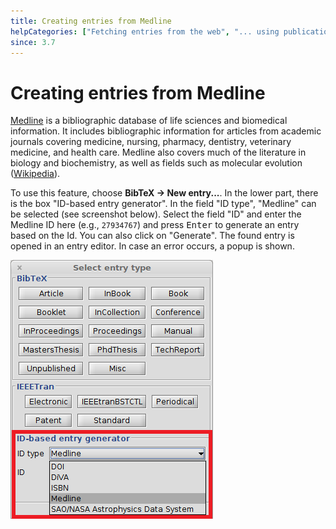 ```yaml
---
title: Creating entries from Medline
helpCategories: ["Fetching entries from the web", "... using publication identifiers"]
since: 3.7
---
```


# Creating entries from Medline

[Medline](https://www.nlm.nih.gov/pubs/factsheets/medline.html) is a bibliographic database of life sciences and biomedical information. It includes bibliographic information for articles from academic journals covering medicine, nursing, pharmacy, dentistry, veterinary medicine, and health care. Medline also covers much of the literature in biology and biochemistry, as well as fields such as molecular evolution ([Wikipedia](https://en.wikipedia.org/wiki/MEDLINE)).


To use this feature, choose **BibTeX -&gt; New entry...**.
In the lower part, there is the box "ID-based entry generator".
In the field "ID type", "Medline" can be selected (see screenshot below).
Select the field "ID" and enter the Medline ID here (e.g., `27934767`) and press <kbd>Enter</kbd> to generate an entry based on the Id.
You can also click on "Generate".
The found entry is opened in an entry editor.
In case an error occurs, a popup is shown.

![Screenshot of new entry dialog](./images/NewEntryChooseType-IDGeneratorHighlighted-Medline.png)
